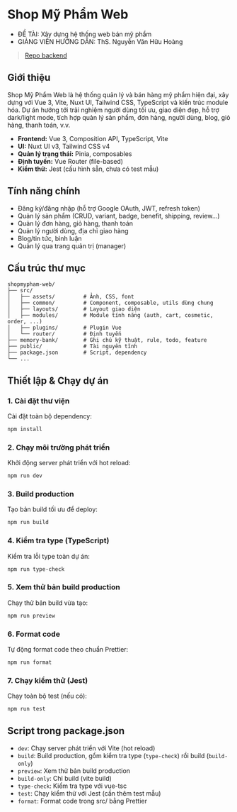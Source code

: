 # Shop Mỹ Phẩm Web

- ĐỀ TÀI: Xây dựng hệ thống web bán mỹ phẩm
- GIẢNG VIÊN HƯỚNG DẪN: ThS. Nguyễn Văn Hữu Hoàng

> [Repo backend](https://github.com/Phuongp2003/shopmypham-backend)

## Giới thiệu

Shop Mỹ Phẩm Web là hệ thống quản lý và bán hàng mỹ phẩm hiện đại, xây dựng với Vue 3, Vite, Nuxt UI, Tailwind CSS, TypeScript và kiến trúc module hóa. Dự án hướng tới trải nghiệm người dùng tối ưu, giao diện đẹp, hỗ trợ dark/light mode, tích hợp quản lý sản phẩm, đơn hàng, người dùng, blog, giỏ hàng, thanh toán, v.v.

- **Frontend:** Vue 3, Composition API, TypeScript, Vite
- **UI:** Nuxt UI v3, Tailwind CSS v4
- **Quản lý trạng thái:** Pinia, composables
- **Định tuyến:** Vue Router (file-based)
- **Kiểm thử:** Jest (cấu hình sẵn, chưa có test mẫu)

## Tính năng chính

- Đăng ký/đăng nhập (hỗ trợ Google OAuth, JWT, refresh token)
- Quản lý sản phẩm (CRUD, variant, badge, benefit, shipping, review...)
- Quản lý đơn hàng, giỏ hàng, thanh toán
- Quản lý người dùng, địa chỉ giao hàng
- Blog/tin tức, bình luận
- Quản lý qua trang quản trị (manager)

## Cấu trúc thư mục

```
shopmypham-web/
├── src/
│   ├── assets/         # Ảnh, CSS, font
│   ├── common/         # Component, composable, utils dùng chung
│   ├── layouts/        # Layout giao diện
│   ├── modules/        # Module tính năng (auth, cart, cosmetic, order, ...)
│   ├── plugins/        # Plugin Vue
│   └── router/         # Định tuyến
├── memory-bank/        # Ghi chú kỹ thuật, rule, todo, feature
├── public/             # Tài nguyên tĩnh
├── package.json        # Script, dependency
└── ...
```

## Thiết lập & Chạy dự án

### 1. Cài đặt thư viện

Cài đặt toàn bộ dependency:

```bash
npm install
```

### 2. Chạy môi trường phát triển

Khởi động server phát triển với hot reload:

```bash
npm run dev
```

### 3. Build production

Tạo bản build tối ưu để deploy:

```bash
npm run build
```

### 4. Kiểm tra type (TypeScript)

Kiểm tra lỗi type toàn dự án:

```bash
npm run type-check
```

### 5. Xem thử bản build production

Chạy thử bản build vừa tạo:

```bash
npm run preview
```

### 6. Format code

Tự động format code theo chuẩn Prettier:

```bash
npm run format
```

### 7. Chạy kiểm thử (Jest)

Chạy toàn bộ test (nếu có):

```bash
npm run test
```

## Script trong package.json

- `dev`: Chạy server phát triển với Vite (hot reload)
- `build`: Build production, gồm kiểm tra type (`type-check`) rồi build (`build-only`)
- `preview`: Xem thử bản build production
- `build-only`: Chỉ build (vite build)
- `type-check`: Kiểm tra type với vue-tsc
- `test`: Chạy kiểm thử với Jest (cần thêm test mẫu)
- `format`: Format code trong src/ bằng Prettier
